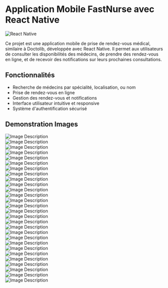 # Application Mobile FastNurse avec React Native

![React Native](https://reactnative.dev/img/header_logo.svg)

Ce projet est une application mobile de prise de rendez-vous médical, similaire à Doctolib, développée avec React Native. Il permet aux utilisateurs de consulter les disponibilités des médecins, de prendre des rendez-vous en ligne, et de recevoir des notifications sur leurs prochaines consultations.

## Fonctionnalités

- Recherche de médecins par spécialité, localisation, ou nom
- Prise de rendez-vous en ligne
- Gestion des rendez-vous et notifications
- Interface utilisateur intuitive et responsive
- Système d'authentification sécurisé


## Demonstration Images
![Image Description](https://github.com/HaytamBenz5/FastNurseApp/blob/main/Demo/3c0306c1-ed99-4203-a938-f677af7f0fff.jpg?raw=true)  
![Image Description](https://github.com/HaytamBenz5/FastNurseApp/blob/main/Demo/a4c58e21-4b41-48a5-8ace-b3e5771035b6.jpg?raw=true)  
![Image Description](https://github.com/HaytamBenz5/FastNurseApp/blob/main/Demo/2bd7031d-e0a7-4cca-b4a9-a4b327245d2e.jpg?raw=true)  
![Image Description](https://github.com/HaytamBenz5/FastNurseApp/blob/main/Demo/3af3b6e0-c6ad-4e7d-8957-2d66af6c2073.jpg?raw=true)  
![Image Description](https://github.com/HaytamBenz5/FastNurseApp/blob/main/Demo/041696d7-2ea9-4d59-b1f3-aae088da04f7.jpg?raw=true)  
![Image Description](https://github.com/HaytamBenz5/FastNurseApp/blob/main/Demo/08635ef2-6335-4422-ad45-32324533aa7d.jpg?raw=true)  
![Image Description](https://github.com/HaytamBenz5/FastNurseApp/blob/main/Demo/10636896-dd34-4226-9172-5320ec130de1.jpg?raw=true)  
![Image Description](https://github.com/HaytamBenz5/FastNurseApp/blob/main/Demo/1fbcb848-0fb9-4d54-9d21-bf8868b3a490.jpg?raw=true)  
![Image Description](https://github.com/HaytamBenz5/FastNurseApp/blob/main/Demo/20b67112-496e-4b1f-bf59-1a8780f2a52f.jpg?raw=true)  
![Image Description](https://github.com/HaytamBenz5/FastNurseApp/blob/main/Demo/48ab16fb-afbb-4883-b294-95cf717ac4f5.jpg?raw=true)  
![Image Description](https://github.com/HaytamBenz5/FastNurseApp/blob/main/Demo/57fdf1a0-8882-421d-a15b-a235f481ca90.jpg?raw=true)  
![Image Description](https://github.com/HaytamBenz5/FastNurseApp/blob/main/Demo/7c4c5ecd-11ee-4e7b-8cec-01fa8ba9bbd8.jpg?raw=true)  
![Image Description](https://github.com/HaytamBenz5/FastNurseApp/blob/main/Demo/7c5bb4c0-180c-4485-93ba-2b82d8638758.jpg?raw=true)  
![Image Description](https://github.com/HaytamBenz5/FastNurseApp/blob/main/Demo/82cb3e51-8036-4c5d-b778-e86e16df8427.jpg?raw=true)  
![Image Description](https://github.com/HaytamBenz5/FastNurseApp/blob/main/Demo/844c0886-3720-4e8f-a24e-2460530b426b.jpg?raw=true)  
![Image Description](https://github.com/HaytamBenz5/FastNurseApp/blob/main/Demo/939d906a-eb0a-4932-ab3c-502032ed752b.jpg?raw=true)  
![Image Description](https://github.com/HaytamBenz5/FastNurseApp/blob/main/Demo/9c375613-c918-4cab-aed4-745b1508090e.jpg?raw=true)  
![Image Description](https://github.com/HaytamBenz5/FastNurseApp/blob/main/Demo/a5b6aa62-fdc8-495f-863e-aaa6cc6904e7.jpg?raw=true)  
![Image Description](https://github.com/HaytamBenz5/FastNurseApp/blob/main/Demo/a965341a-adc1-4813-8055-8c594aacff23.jpg?raw=true)  
![Image Description](https://github.com/HaytamBenz5/FastNurseApp/blob/main/Demo/aaaa66b4-909b-48c6-8335-dd9195af4a38.jpg?raw=true)  
![Image Description](https://github.com/HaytamBenz5/FastNurseApp/blob/main/Demo/b12dbf1e-20d4-494a-bf40-c1faa92f9ab0.jpg?raw=true)  
![Image Description](https://github.com/HaytamBenz5/FastNurseApp/blob/main/Demo/c1739b30-4c09-4ee9-ba94-2027423d598d.jpg?raw=true)  
![Image Description](https://github.com/HaytamBenz5/FastNurseApp/blob/main/Demo/c34bd300-5015-4b70-b4c6-ca2e3955e8ba.jpg?raw=true)  
![Image Description](https://github.com/HaytamBenz5/FastNurseApp/blob/main/Demo/cfa6eabf-1b0b-4a75-b8fe-743cdc1f082c.jpg?raw=true)  
![Image Description](https://github.com/HaytamBenz5/FastNurseApp/blob/main/Demo/dff3bb46-2231-478e-87bd-396328560a3a.jpg?raw=true)  
![Image Description](https://github.com/HaytamBenz5/FastNurseApp/blob/main/Demo/e84838c3-2428-4c91-a044-d4ef7aef9c73.jpg?raw=true)  
![Image Description](https://github.com/HaytamBenz5/FastNurseApp/blob/main/Demo/eb9c09f8-6b7a-4905-a1df-08e40657e470.jpg?raw=true)  
![Image Description](https://github.com/HaytamBenz5/FastNurseApp/blob/main/Demo/ff4eea4d-6650-4107-9bd6-7caa8f4cf793.jpg?raw=true)

